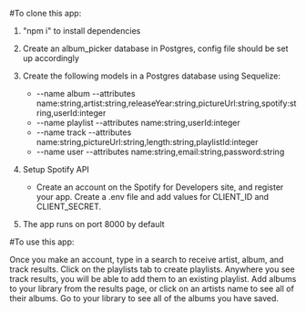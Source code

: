 #To clone this app:

1. "npm i" to install dependencies

2. Create an album_picker database in Postgres, config file should be set up accordingly

3. Create the following models in a Postgres database using Sequelize:

    - --name album --attributes name:string,artist:string,releaseYear:string,pictureUrl:string,spotify:string,userId:integer
    - --name playlist --attributes name:string,userId:integer
    - --name track --attributes name:string,pictureUrl:string,length:string,playlistId:integer
    - --name user --attributes name:string,email:string,password:string

4. Setup Spotify API

    - Create an account on the Spotify for Developers site, and register your app. Create a .env file and add values for CLIENT_ID and CLIENT_SECRET.

5. The app runs on port 8000 by default

#To use this app:

Once you make an account, type in a search to receive artist, album, and track results. Click on the playlists tab to create playlists. Anywhere you see track results, you will be able to add them to an existing playlist. Add albums to your library from the results page, or click on an artists name to see all of their albums. Go to your library to see all of the albums you have saved.



